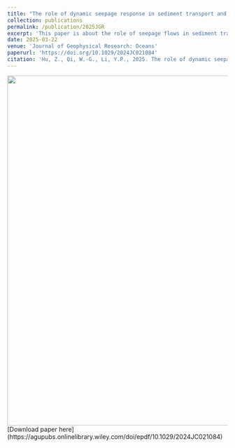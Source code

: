 ```yaml
---
title: "The role of dynamic seepage response in sediment transport and tsunami-induced scour"
collection: publications
permalink: /publication/2025JGR
excerpt: 'This paper is about the role of seepage flows in sediment transport and tsunami-induced scour.'
date: 2025-03-22
venue: 'Journal of Geophysical Research: Oceans'
paperurl: 'https://doi.org/10.1029/2024JC021084'
citation: 'Hu, Z., Qi, W.-G., Li, Y.P., 2025. The role of dynamic seepage response in sediment transport and tsunami-induced scour. <i>J. Geophys. Res. Oceans</i>, 130, e2024JC021084.'
---
```

<div align=center><img src="http://huzhengyu.github.io/images/2025JGR.jpg" width = 800></div>

<div text-align=center>[Download paper here](https://agupubs.onlinelibrary.wiley.com/doi/epdf/10.1029/2024JC021084)</div>
